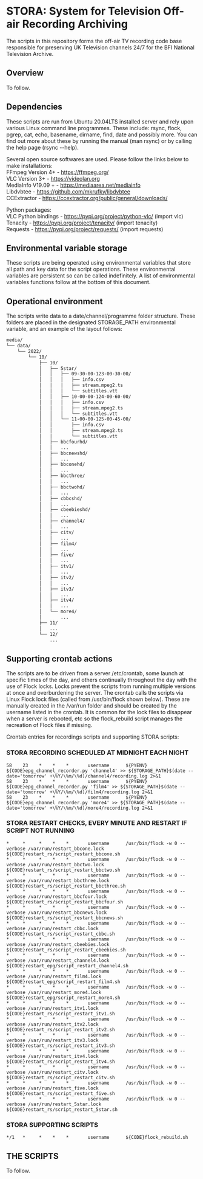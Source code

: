 # STORA: System for Television Off-air Recording Archiving

The scripts in this repository forms the off-air TV recording code base responsible for preserving UK Television channels 24/7 for the BFI National Television Archive. 

## Overview

To follow.

## Dependencies

These scripts are run from Ubuntu 20.04LTS installed server and rely upon various Linux command line programmes. These include: rsync, flock, pgrep, cat, echo, basename, dirname, find, date and possibly more. You can find out more about these by running the manual (man rsync) or by calling the help page (rsync --help).  

Several open source softwares are used. Please follow the links below to make installations:  
FFmpeg Version 4+ - https://ffmpeg.org/  
VLC Version 3+ - https://videolan.org  
MediaInfo V19.09 + - https://mediaarea.net/mediainfo  
Libdvbtee - https://github.com/mkrufky/libdvbtee  
CCExtractor - https://ccextractor.org/public/general/downloads/  

Python packages:  
VLC Python bindings - https://pypi.org/project/python-vlc/ (import vlc)  
Tenacity - https://pypi.org/project/tenacity/ (import tenacity)  
Requests - https://pypi.org/project/requests/ (import requests)  

## Environmental variable storage  

These scripts are being operated using environmental variables that store all path and key data for the script operations. These environmental variables are persistent so can be called indefinitely. A list of environmental variables functions follow at the bottom of this document.  

## Operational environment  

The scripts write data to a date/channel/programme folder structure. These folders are placed in the designated STORAGE_PATH environmental variable, and an example of the layout follows:  

```bash
media/  
└── data/  
    └── 2022/  
        └── 10/  
            ├── 10/  
            │   ├── 5star/  
            │   │   ├── 09-30-00-123-00-30-00/  
            │   │   │   ├── info.csv  
            │   │   │   ├── stream.mpeg2.ts  
            │   │   │   └── subtitles.vtt  
            │   │   ├── 10-00-00-124-00-60-00/  
            │   │   │   ├── info.csv  
            │   │   │   ├── stream.mpeg2.ts  
            │   │   │   └── subtitles.vtt  
            │   │   └── 11-00-00-125-00-45-00/  
            │   │       ├── info.csv  
            │   │       ├── stream.mpeg2.ts  
            │   │       └── subtitles.vtt  
            │   ├── bbcfourhd/  
            │   │   ...  
            │   ├── bbcnewshd/  
            │   │   ...  
            │   ├── bbconehd/  
            │   │   ...  
            │   ├── bbcthree/  
            │   │   ...  
            │   ├── bbctwohd/  
            │   │   ...  
            │   ├── cbbcshd/  
            │   │   ...  
            │   ├── cbeebieshd/  
            │   │   ...  
            │   ├── channel4/  
            │   │   ...  
            │   ├── citv/  
            │   │   ...  
            │   ├── film4/  
            │   │   ...  
            │   ├── five/  
            │   │   ...  
            │   ├── itv1/  
            │   │   ...  
            │   ├── itv2/  
            │   │   ...  
            │   ├── itv3/  
            │   │   ...  
            │   ├── itv4/  
            │   │   ...  
            │   └── more4/  
            │       ...
            ├── 11/  
            │   ...  
            └── 12/  
                ...  
```

## Supporting crontab actions  

The scripts are to be driven from a server /etc/crontab, some launch at specific times of the day, and others continually throughout the day with the use of Flock locks. Locks prevent the scripts from running multiple versions at once and overburdening the server. The crontab calls the scripts via Linux Flock lock files (called from /usr/bin/flock shown below). These are manually created in the /var/run folder and should be created by the username listed in the crontab. It is common for the lock files to disappear when a server is rebooted, etc so the flock_rebuild script manages the recreation of Flock files if missing.  

Crontab entries for recordings scripts and supporting STORA scripts:  

### STORA RECORDING SCHEDULED AT MIDNIGHT EACH NIGHT  
    58    23    *    *    *       username      ${PYENV}  ${CODE}epg_channel_recorder.py 'channel4' >> ${STORAGE_PATH}$(date --date='tomorrow' +\%Y/\%m/\%d)/channel4/recording.log 2>&1  
    58    23    *    *    *       username      ${PYENV}  ${CODE}epg_channel_recorder.py 'film4' >> ${STORAGE_PATH}$(date --date='tomorrow' +\%Y/\%m/\%d)/film4/recording.log 2>&1  
    58    23    *    *    *       username      ${PYENV}  ${CODE}epg_channel_recorder.py 'more4' >> ${STORAGE_PATH}$(date --date='tomorrow' +\%Y/\%m/\%d)/more4/recording.log 2>&1  

### STORA RESTART CHECKS, EVERY MINUTE AND RESTART IF SCRIPT NOT RUNNING  
    *     *     *    *    *       username      /usr/bin/flock -w 0 --verbose /var/run/restart_bbcone.lock  ${CODE}restart_rs/script_restart_bbcone.sh  
    *     *     *    *    *       username      /usr/bin/flock -w 0 --verbose /var/run/restart_bbctwo.lock  ${CODE}restart_rs/script_restart_bbctwo.sh  
    *     *     *    *    *       username      /usr/bin/flock -w 0 --verbose /var/run/restart_bbcthree.lock  ${CODE}restart_rs/script_restart_bbcthree.sh  
    *     *     *    *    *       username      /usr/bin/flock -w 0 --verbose /var/run/restart_bbcfour.lock  ${CODE}restart_rs/script_restart_bbcfour.sh  
    *     *     *    *    *       username      /usr/bin/flock -w 0 --verbose /var/run/restart_bbcnews.lock  ${CODE}restart_rs/script_restart_bbcnews.sh  
    *     *     *    *    *       username      /usr/bin/flock -w 0 --verbose /var/run/restart_cbbc.lock  ${CODE}restart_rs/script_restart_cbbc.sh
    *     *     *    *    *       username      /usr/bin/flock -w 0 --verbose /var/run/restart_cbeebies.lock  ${CODE}restart_rs/script_restart_cbeebies.sh  
    *     *     *    *    *       username      /usr/bin/flock -w 0 --verbose /var/run/restart_channel4.lock  ${CODE}restart_epg/script_restart_channel4.sh  
    *     *     *    *    *       username      /usr/bin/flock -w 0 --verbose /var/run/restart_film4.lock  ${CODE}restart_epg/script_restart_film4.sh  
    *     *     *    *    *       username      /usr/bin/flock -w 0 --verbose /var/run/restart_more4.lock  ${CODE}restart_epg/script_restart_more4.sh  
    *     *     *    *    *       username      /usr/bin/flock -w 0 --verbose /var/run/restart_itv1.lock  ${CODE}restart_rs/script_restart_itv1.sh  
    *     *     *    *    *       username      /usr/bin/flock -w 0 --verbose /var/run/restart_itv2.lock  ${CODE}restart_rs/script_restart_itv2.sh  
    *     *     *    *    *       username      /usr/bin/flock -w 0 --verbose /var/run/restart_itv3.lock  ${CODE}restart_rs/script_restart_itv3.sh  
    *     *     *    *    *       username      /usr/bin/flock -w 0 --verbose /var/run/restart_itv4.lock  ${CODE}restart_rs/script_restart_itv4.sh  
    *     *     *    *    *       username      /usr/bin/flock -w 0 --verbose /var/run/restart_citv.lock  ${CODE}restart_rs/script_restart_citv.sh  
    *     *     *    *    *       username      /usr/bin/flock -w 0 --verbose /var/run/restart_five.lock  ${CODE}restart_rs/script_restart_five.sh  
    *     *     *    *    *       username      /usr/bin/flock -w 0 --verbose /var/run/restart_5star.lock  ${CODE}restart_rs/script_restart_5star.sh 

### STORA SUPPORTING SCRIPTS  
    */1   *     *    *    *       username      ${CODE}flock_rebuild.sh  
    

## THE SCRIPTS  

To follow.  
